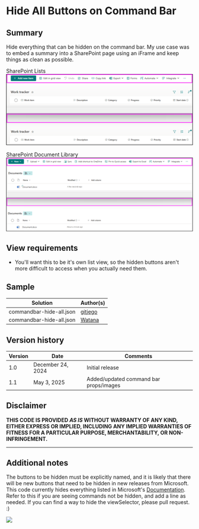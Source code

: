 # Hide All Buttons on Command Bar

## Summary
Hide everything that can be hidden on the command bar. My use case was to embed a summary into a SharePoint page using an iFrame and keep things as clean as possible.

SharePoint Lists
![SharePoint Lists](./assets/lists.png)

SharePoint Document Library
![SharePoint Document Library](./assets/doc-lib.png)


## View requirements
- You'll want this to be it's own list view, so the hidden buttons aren't more difficult to access when you actually need them.

## Sample

Solution|Author(s)
--------|---------
commandbar-hide-all.json | [gitjego](https://github.com/gitjego)
commandbar-hide-all.json | [Watana](https://github.com/watana2)

## Version history

Version|Date|Comments
-------|----|--------
1.0|December 24, 2024|Initial release
1.1|May 3, 2025|Added/updated command bar props/images

## Disclaimer
**THIS CODE IS PROVIDED *AS IS* WITHOUT WARRANTY OF ANY KIND, EITHER EXPRESS OR IMPLIED, INCLUDING ANY IMPLIED WARRANTIES OF FITNESS FOR A PARTICULAR PURPOSE, MERCHANTABILITY, OR NON-INFRINGEMENT.**

---

## Additional notes
The buttons to be hidden must be explicitly named, and it is likely that there will be new buttons that need to be hidden in new releases from Microsoft. This code currently hides everything listed in Microsoft's [Documentation](https://learn.microsoft.com/sharepoint/dev/declarative-customization/view-commandbar-formatting). Refer to this if you are seeing commands not be hidden, and add a line as needed.
If you can find a way to hide the viewSelector, please pull request.  :)

<img src="https://pnptelemetry.azurewebsites.net/list-formatting/view-samples/commandbar-hide-all" />
